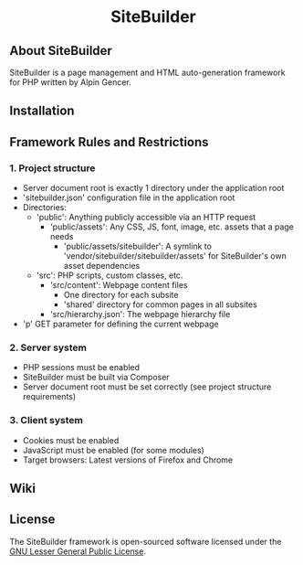 <h1 align="center">SiteBuilder</h1>

## About SiteBuilder

SiteBuilder is a page management and HTML auto-generation framework for PHP written by Alpin Gencer.

## Installation

## Framework Rules and Restrictions

### 1. Project structure

* Server document root is exactly 1 directory under the application root
* 'sitebuilder.json' configuration file in the application root
* Directories:
    * 'public': Anything publicly accessible via an HTTP request
        * 'public/assets': Any CSS, JS, font, image, etc. assets that a page needs
            * 'public/assets/sitebuilder': A symlink to 'vendor/sitebuilder/sitebuilder/assets' for
              SiteBuilder's own asset dependencies
    * 'src': PHP scripts, custom classes, etc.
        * 'src/content': Webpage content files
            * One directory for each subsite
            * 'shared' directory for common pages in all subsites
        * 'src/hierarchy.json': The webpage hierarchy file
* 'p' GET parameter for defining the current webpage

### 2. Server system

* PHP sessions must be enabled
* SiteBuilder must be built via Composer
* Server document root must be set correctly (see project structure requirements)

### 3. Client system

* Cookies must be enabled
* JavaScript must be enabled (for some modules)
* Target browsers: Latest versions of Firefox and Chrome

## Wiki

## License

The SiteBuilder framework is open-sourced software licensed under
the [GNU Lesser General Public License](LICENSE.md).
